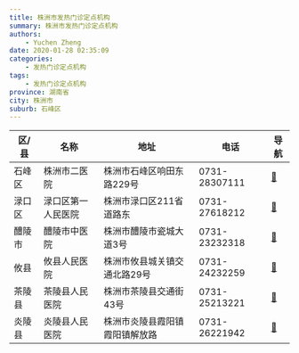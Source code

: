 ```yaml
---
title: 株洲市发热门诊定点机构
summary: 株洲市发热门诊定点机构
authors: 
    - Yuchen Zheng
date: 2020-01-28 02:35:09
categories: 
    - 发热门诊定点机构
tags: 
    - 发热门诊定点机构
province: 湖南省
city: 株洲市
suburb: 石峰区
---
```


|  区/县  |  名称  |  地址  |  电话  |  导航  |
|------|-------|------|------|------|
|  石峰区  |  株洲市二医院  |  株洲市石峰区响田东路229号  |  0731-28307111  |  [🧭](https://ditu.amap.com/search?query=株洲市二医院)  
|  渌口区  |  渌口区第一人民医院  |  株洲市渌口区211省道路东  |  0731-27618212  |  [🧭](https://ditu.amap.com/search?query=渌口区第一人民医院)  
|  醴陵市  |  醴陵市中医院  |  株洲市醴陵市瓷城大道3号  |  0731-23232318  |  [🧭](https://ditu.amap.com/search?query=醴陵市中医院)  
|  攸县  |  攸县人民医院  |  株洲市攸县城关镇交通北路29号  |  0731-24232259  |  [🧭](https://ditu.amap.com/search?query=攸县人民医院)  
|  茶陵县  |  茶陵县人民医院  |  株洲市茶陵县交通街43号  |  0731-25213221  |  [🧭](https://ditu.amap.com/search?query=茶陵县人民医院)  
|  炎陵县  |  炎陵县人民医院  |  株洲市炎陵县霞阳镇霞阳镇解放路  |  0731-26221942  |  [🧭](https://ditu.amap.com/search?query=炎陵县人民医院)  

